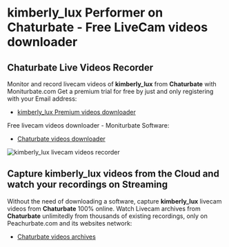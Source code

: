 # kimberly_lux Performer on Chaturbate - Free LiveCam videos downloader

## Chaturbate Live Videos Recorder

Monitor and record livecam videos of **kimberly_lux** from **Chaturbate** with Moniturbate.com
Get a premium trial for free by just and only registering with your Email address:
* [kimberly_lux Premium videos downloader](https://moniturbate.com/request-demo-licence-key.html)

Free livecam videos downloader - Moniturbate Software:
* [Chaturbate videos downloader](https://moniturbate.com/moniturbate-download-software.html)

![kimberly_lux livecam videos recorder](https://peachurnet.com/templates/moniturbate-software.png)


## Capture kimberly_lux videos from the Cloud and watch your recordings on Streaming

Without the need of downloading a software, capture **kimberly_lux** livecam videos from **Chaturbate** 100% online.
Watch Livecam archives from **Chaturbate** unlimitedly from thousands of existing recordings, only on Peachurbate.com and its websites network:
* [Chaturbate videos archives](https://peachurnet.com/)